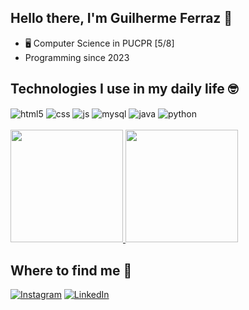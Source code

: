 ## Hello there, I'm Guilherme Ferraz 👋

- 🖥️ Computer Science in PUCPR [5/8]
- Programming since 2023

## Technologies I use in my daily life 🤓

<div style="display: inline_block">
  <img align="center" alt="html5" src="https://img.shields.io/badge/HTML5-E34F26?style=for-the-badge&logo=html5&logoColor=white" />
  <img align="center" alt="css" src="https://img.shields.io/badge/CSS3-1572B6?style=for-the-badge&logo=css3&logoColor=white" />
  <img align="center" alt="js" src="https://img.shields.io/badge/JavaScript-F7DF1E?style=for-the-badge&logo=javascript&logoColor=black" />
  <img align="center" alt="mysql" src="https://img.shields.io/badge/MySQL-00000F?style=for-the-badge&logo=mysql&logoColor=white" />
  <img align="center" alt="java" src="https://img.shields.io/badge/Java-ED8B00?style=for-the-badge&logo=openjdk&logoColor=white" />
  <img align="center" alt="python" src="https://img.shields.io/badge/Python-3776AB?style=for-the-badge&logo=python&logoColor=white" />
</div><br/>


<div>
  <a href="https://github.com/Guilhermeffda">
    <img height="180em" src="https://github-readme-stats.vercel.app/api?username=Guilhermeffda&show_icons=true&theme=midnight-purple&include_all_commits=true&count_private=true"/>
    <img height="180em" src="https://github-readme-stats.vercel.app/api/top-langs/?username=Guilhermeffda&layout=compact&langs_count=16&theme=midnight-purple"/>
  </a>
</div>

## Where to find me 👀

[![Instagram](https://img.shields.io/badge/Instagram-E4405F?style=for-the-badge&logo=instagram&logoColor=white)](https://instagram.com/guif_ferraz)
[![LinkedIn](https://img.shields.io/badge/LinkedIn-0077B5?style=for-the-badge&logo=linkedin&logoColor=white)](https://linkedin.com/in/guilherme-ferraz-0b00702b5)
